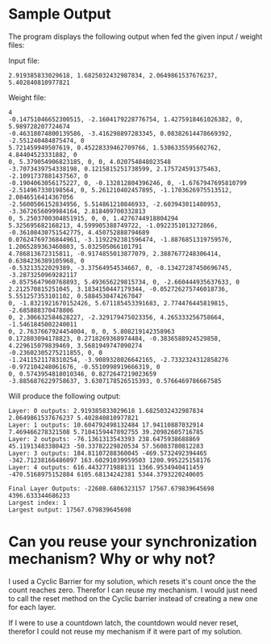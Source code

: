 # Sample Output

The program displays the following output when fed the given input / weight files:

Input file:
```
2.919385833029618, 1.6825032432987834, 2.0649861537676237, 5.402840810977821
```

Weight file:
```
4
-0.14751046652300515, -2.1604179228776754, 1.4275918461026382, 0, 5.989728207724674
-0.46318074800139586, -3.416298897283345, 0.08382614478669392, -2.551240484875474, 0
5.721459949507619, 0.45228339462709766, 1.5306335595602762, 4.84404523331882, 0
0, 5.379054906823185, 0, 0, 4.020754848023548
-3.7073439754338198, 0.1215815251738599, 2.175724591375463, -2.1091737881437567, 0
-0.1904063056175227, 0, -0.132812804396246, 0, -1.6767947695810799
-2.514967330198564, 0, 5.261210402457895, -1.1703626975513512, 2.0846516414367056
-2.5600506152834956, 5.514861210846933, -2.603943011480953, -3.3672656099984164, 2.818409700332813
0, 5.2503700304851915, 0, 0, 1.4276744918804294
5.325695682168213, 4.599905388749722, -1.0922351013272866, -0.36108430751542775, 4.450752888794689
0.07624769736844961, -3.1192292381596474, -1.8876851319759576, 1.2065289363460803, 5.032505066101791
4.786813672315811, -0.9174855013877079, 2.3887677248306414, 0.6384236389105968, 0
-0.53213522029389, -3.37564954534667, 0, -0.13427287450696745, -3.2873250969282117
-0.8575647960768893, 5.493656229815734, 0, -2.660444935637633, 0
2.212570815251045, 3.1834150447179344, -0.052726275746018736, 5.551257353101102, 0.5884530474267047
0, -1.8321921670152426, 5.671185453391683, 2.774476445819815, -2.685888370478806
0, 2.306632584628227, -2.329179475023356, 4.265333256758664, -1.5461845002240011
0, 2.7637667924454004, 0, 0, 5.808219142358963
0.172803094178823, 0.2718269368974484, -0.3836588924529858, 4.229615079839469, 3.5681949747090274
-0.23602305275211855, 0, 0
-1.2411521178310254, -3.9089328026642165, -2.7332324312858276
-0.972104248061676, -0.5510998919666319, 0
0, 0.5743954818010346, 0.8272647219023659
-3.8856876229758637, 3.6307178526515393, 0.5766469786667585
```

Will produce the following output:
```
Layer: 0 outputs: 2.919385833029618 1.6825032432987834 2.0649861537676237 5.402840810977821
Layer: 1 outputs: 10.604792498132484 17.94110887032914 7.469466278321508 5.7104159447892755 39.20982605716785
Layer: 2 outputs: -76.1361313543393 238.6475938688869 45.11913483380423 -50.33782229820534 57.56083780812283
Layer: 3 outputs: 184.81107288360045 -469.5732492394465 -342.71238166486097 163.60291039959503 1200.995225158176 
Layer: 4 outputs: 616.4432771988131 1366.9534940411459 -470.5168975152884 6105.68134242381 5344.3793220240605

Final Layer Outputs: -22608.6806323157 17567.679839645698 4396.633344686233
Largest index: 1
Largest output: 17567.679839645698
```

# Can you reuse your synchronization mechanism? Why or why not?

I used a Cyclic Barrier for my solution, which resets it's count once the the count reaches zero. Therefor I can reuse
my mechanism. I would just need to call the reset method on the Cyclic barrier instead of creating a new one
for each layer.

If I were to use a countdown latch, the countdown would never reset, therefor I could not reuse my mechanism if it were part of my solution.